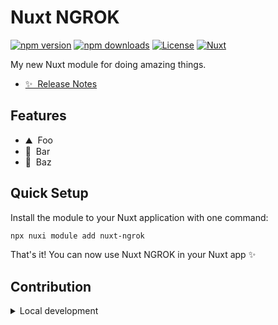 
# Nuxt NGROK

[![npm version][npm-version-src]][npm-version-href]
[![npm downloads][npm-downloads-src]][npm-downloads-href]
[![License][license-src]][license-href]
[![Nuxt][nuxt-src]][nuxt-href]

My new Nuxt module for doing amazing things.

- [✨ &nbsp;Release Notes](/CHANGELOG.md)
<!-- - [🏀 Online playground](https://stackblitz.com/github/arashsheyda/nuxt-ngrok?file=playground%2Fapp.vue) -->
<!-- - [📖 &nbsp;Documentation](https://example.com) -->

## Features

<!-- Highlight some of the features your module provide here -->
- ⛰ &nbsp;Foo
- 🚠 &nbsp;Bar
- 🌲 &nbsp;Baz

## Quick Setup

Install the module to your Nuxt application with one command:

```bash
npx nuxi module add nuxt-ngrok
```

That's it! You can now use Nuxt NGROK in your Nuxt app ✨


## Contribution

<details>
  <summary>Local development</summary>
  
  ```bash
  # Install dependencies
  npm install
  
  # Generate type stubs
  npm run dev:prepare
  
  # Develop with the playground
  npm run dev
  
  # Build the playground
  npm run dev:build
  
  # Run ESLint
  npm run lint

  # Release new version
  npm run release
  ```

</details>


<!-- Badges -->
[npm-version-src]: https://img.shields.io/npm/v/nuxt-ngrok/latest.svg?style=flat&colorA=020420&colorB=00DC82
[npm-version-href]: https://npmjs.com/package/nuxt-ngrok

[npm-downloads-src]: https://img.shields.io/npm/dm/nuxt-ngrok.svg?style=flat&colorA=020420&colorB=00DC82
[npm-downloads-href]: https://npmjs.com/package/nuxt-ngrok

[license-src]: https://img.shields.io/npm/l/nuxt-ngrok.svg?style=flat&colorA=020420&colorB=00DC82
[license-href]: https://npmjs.com/package/nuxt-ngrok

[nuxt-src]: https://img.shields.io/badge/Nuxt-020420?logo=nuxt.js
[nuxt-href]: https://nuxt.com
